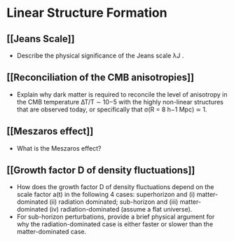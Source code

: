 # Linear Structure Formation

## [[Jeans Scale]]

- Describe the physical significance of the Jeans scale λJ .

## [[Reconciliation of the CMB anisotropies]]

- Explain why dark matter is required to reconcile the level of anisotropy in the CMB temperature ∆T/T ∼ 10−5 with the highly non-linear structures that are observed today, or specifically that σ(R = 8 h−1 Mpc) ≃ 1.

## [[Meszaros effect]]

- What is the Meszaros effect?

## [[Growth factor D of density fluctuations]]

- How does the growth factor D of density fluctuations depend on the scale factor a(t) in the following 4 cases: superhorizon and (i) matter-dominated (ii) radiation dominated; sub-horizon and (iii) matter-dominated (iv) radiation-dominated (assume a flat universe). 
- For sub-horizon perturbations, provide a brief physical argument for why the radiation-dominated case is either faster or slower than the matter-dominated case.